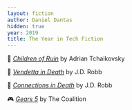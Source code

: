 ```yaml
---
layout: fiction
author: Daniel Dantas
hidden: true
year: 2019
title: The Year in Tech Fiction
---
```


📕 [_Children of Ruin_](https://en.wikipedia.org/wiki/Children_of_Ruin) by Adrian Tchaikovsky <!-- 9/26/2024 -->

📕 [_Vendetta in Death_](https://jdrobb.com/2019/09/vendetta-in-death/) by J.D. Robb <!-- 7/6/2023 -->

📕 [_Connections in Death_](https://jdrobb.com/2019/02/connections-in-death/) by J.D. Robb <!-- 6/28/2023 -->

🎮 [_Gears 5_](https://en.wikipedia.org/wiki/Gears_5) by The Coalition <!-- 12/22/2022 -->


